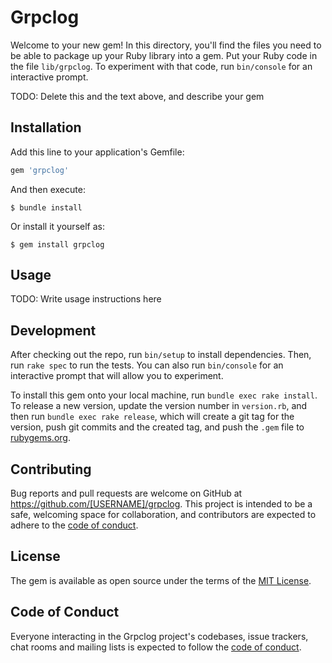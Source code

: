 # Grpclog

Welcome to your new gem! In this directory, you'll find the files you need to be able to package up your Ruby library into a gem. Put your Ruby code in the file `lib/grpclog`. To experiment with that code, run `bin/console` for an interactive prompt.

TODO: Delete this and the text above, and describe your gem

## Installation

Add this line to your application's Gemfile:

```ruby
gem 'grpclog'
```

And then execute:

    $ bundle install

Or install it yourself as:

    $ gem install grpclog

## Usage

TODO: Write usage instructions here

## Development

After checking out the repo, run `bin/setup` to install dependencies. Then, run `rake spec` to run the tests. You can also run `bin/console` for an interactive prompt that will allow you to experiment.

To install this gem onto your local machine, run `bundle exec rake install`. To release a new version, update the version number in `version.rb`, and then run `bundle exec rake release`, which will create a git tag for the version, push git commits and the created tag, and push the `.gem` file to [rubygems.org](https://rubygems.org).

## Contributing

Bug reports and pull requests are welcome on GitHub at https://github.com/[USERNAME]/grpclog. This project is intended to be a safe, welcoming space for collaboration, and contributors are expected to adhere to the [code of conduct](https://github.com/[USERNAME]/grpclog/blob/main/CODE_OF_CONDUCT.md).

## License

The gem is available as open source under the terms of the [MIT License](https://opensource.org/licenses/MIT).

## Code of Conduct

Everyone interacting in the Grpclog project's codebases, issue trackers, chat rooms and mailing lists is expected to follow the [code of conduct](https://github.com/[USERNAME]/grpclog/blob/main/CODE_OF_CONDUCT.md).
